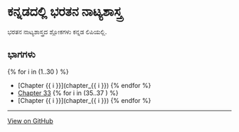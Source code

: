 # ಕನ್ನಡದಲ್ಲಿ ಭರತನ ನಾಟ್ಯಶಾಸ್ತ್ರ 

ಭರತನ ನಾಟ್ಯಶಾಸ್ತ್ರದ ಶ್ಲೋಕಗಳು ಕನ್ನಡ ಲಿಪಿಯಲ್ಲಿ. 

## ಭಾಗಗಳು 

{% for i in (1..30 ) %}
- [Chapter {{ i }}](chapter_{{ i }})
{% endfor %}
- [Chapter 33](chapter_33)
{% for i in (35..37 ) %}
- [Chapter {{ i }}](chapter_{{ i }})
{% endfor %}
---
[View on GitHub](https://github.com/keerthi2kiran/Natyashastra)
